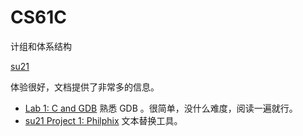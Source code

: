 # CS61C

计组和体系结构

[su21](https://inst.eecs.berkeley.edu/~cs61c/su21)

体验很好，文档提供了非常多的信息。

* [Lab 1: C and GDB](https://inst.eecs.berkeley.edu/~cs61c/su21/labs/lab01/) 熟悉 GDB 。很简单，没什么难度，阅读一遍就行。
* [su21 Project 1: Philphix](https://inst.eecs.berkeley.edu/~cs61c/su21/projects/proj1/) 文本替换工具。


